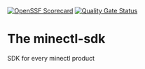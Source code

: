 [![OpenSSF Scorecard](https://api.securityscorecards.dev/projects/github.com/dirien/minectl-sdk/badge)](https://api.securityscorecards.dev/projects/github.com/dirien/minectl-sdk)
[![Quality Gate Status](https://sonarcloud.io/api/project_badges/measure?project=dirien_minectl-sdk&metric=alert_status)](https://sonarcloud.io/summary/new_code?id=dirien_minectl-sdk)

# The minectl-sdk
SDK for every minectl product
